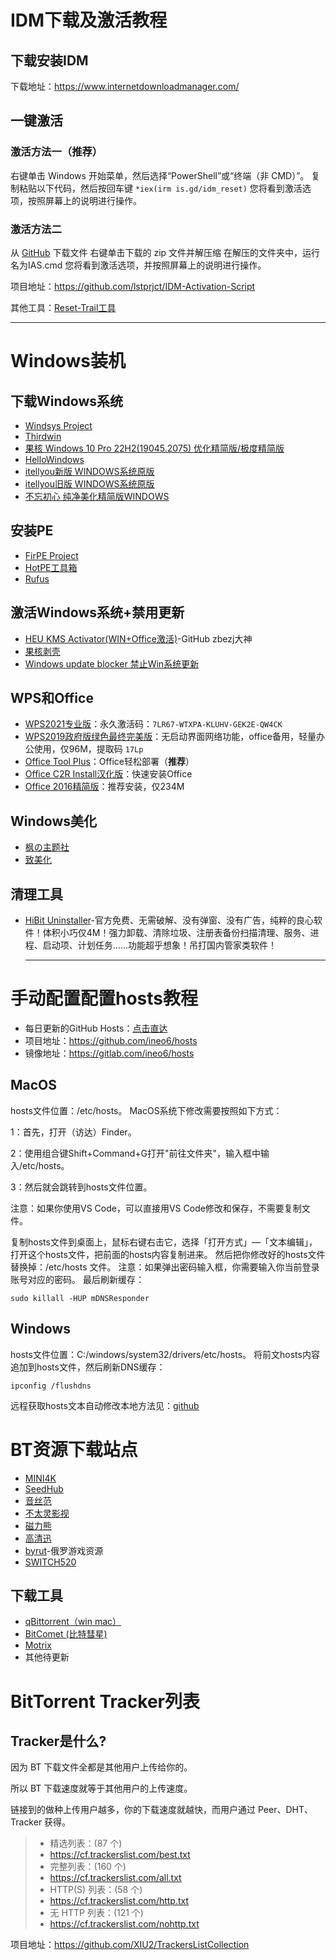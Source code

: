 
# IDM下载及激活教程

## 下载安装IDM
下载地址：https://www.internetdownloadmanager.com/

## 一键激活
### 激活方法一（推荐）
右键单击 Windows 开始菜单，然后选择“PowerShell”或“终端（非 CMD）”。
复制粘贴以下代码，然后按回车键 `*iex(irm is.gd/idm_reset)`
您将看到激活选项，按照屏幕上的说明进行操作。

### 激活方法二
从 [GitHub](https://github.com/lstprjct/IDM-Activation-Script/archive/refs/heads/main.zip) 下载文件
右键单击下载的 zip 文件并解压缩
在解压的文件夹中，运行名为IAS.cmd
您将看到激活选项，并按照屏幕上的说明进行操作。

项目地址：https://github.com/lstprjct/IDM-Activation-Script

其他工具：[Reset-Trail工具](https://tansuo.lanzoub.com/iq7ti1dw0ugd)
***

# Windows装机

## 下载Windows系统
- [Windsys Project](https://windsys.win/works)
- [Thirdwin](https://third.win/)
- [果核 Windows 10 Pro 22H2(19045.2075) 优化精简版/极度精简版](https://www.123pan.com/s/HQeA-w71Sh)
- [HelloWindows](https://hellowindows.cn)
- [itellyou新版 WINDOWS系统原版](https://next.itellyou.cn)
- [itellyou旧版 WINDOWS系统原版](https://msdn.itellyou.cn)
- [不忘初心 纯净美化精简版WINDOWS](https://www.pc521.net)

## 安装PE
- [FirPE Project](https://firpe.cn/)
- [HotPE工具箱](https://www.hotpe.top/)
- [Rufus](https://rufus.ie/zh/)

## 激活Windows系统+禁用更新
- [HEU KMS Activator(WIN+Office激活)](https://github.com/zbezj/HEU_KMS_Activator)-GitHub zbezj大神
- [果核剥壳](https://www.ghxi.com/heukmsactivator.html)
- [Windows update blocker 禁止Win系统更新](https://www.sordum.org/9470/windows-update-blocker-v1-8)

## WPS和Office
- [WPS2021专业版](https://www.aliyundrive.com/s/WT4QujxfAPX)：永久激活码：`7LR67-WTXPA-KLUHV-GEK2E-QW4CK`
- [WPS2019政府版绿色最终完美版](https://caiyun.139.com/m/i?105CpORyTsGMH)：无启动界面网络功能，office备用，轻量办公使用，仅96M，提取码 `17Lp`
- [Office Tool Plus](https://otp.landian.vip/zh-cn)：Office轻松部署（**推荐**）
- [Office C2R Install汉化版](https://www.ghxi.com/officec2rins.html)：快速安装Office
- [Office 2016精简版](https://www.ghxi.com/office4n1.html)：推荐安装，仅234M

## Windows美化
- [枫の主题社](https://winmoes.com/)
- [致美化](https://zhutix.com/)
  
## 清理工具
- [HiBit Uninstaller](http://hibitsoft.ir/HiBitUninstaller/HiBitUninstaller-setup-3.2.10.exe)-官方免费、无需破解、没有弹窗、没有广告，纯粹的良心软件！体积小巧仅4M！强力卸载、清除垃圾、注册表备份扫描清理、服务、进程、启动项、计划任务……功能超乎想象！吊打国内管家类软件！
  ***
# 手动配置配置hosts教程
- 每日更新的GitHub Hosts：[点击直达](https://gitlab.com/ineo6/hosts/-/raw/master/next-hosts)
- 项目地址：https://github.com/ineo6/hosts
- 镜像地址：https://gitlab.com/ineo6/hosts

## MacOS
hosts文件位置：/etc/hosts。
MacOS系统下修改需要按照如下方式：

1：首先，打开（访达）Finder。

2：使用组合键Shift+Command+G打开"前往文件夹"，输入框中输入/etc/hosts。

3：然后就会跳转到hosts文件位置。

注意：如果你使用VS Code，可以直接用VS Code修改和保存，不需要复制文件。

复制hosts文件到桌面上，鼠标右键右击它，选择「打开方式」—「文本编辑」，打开这个hosts文件，把前面的hosts内容复制进来。
然后把你修改好的hosts文件替换掉：/etc/hosts 文件。
注意：如果弹出密码输入框，你需要输入你当前登录账号对应的密码。
最后刷新缓存：

`sudo killall -HUP mDNSResponder`

## Windows
hosts文件位置：C:/windows/system32/drivers/etc/hosts。
将前文hosts内容追加到hosts文件，然后刷新DNS缓存：

`ipconfig /flushdns`

远程获取hosts文本自动修改本地方法见：[github](https://github.com/ineo6/hosts?tab=readme-ov-file#1-%E8%BF%9C%E7%A8%8Bhosts)

# BT资源下载站点
- [MINI4K](https://www.mini4k.com/)
- [SeedHub](https://www.seedhub.cc/)
- [音丝范](https://www.yfs365.com/)
- [不太灵影视](https://www.2bt0.com/)
- [磁力熊](https://www.cilixiong.com/)
- [高清迅](https://xunlei8.cc/)
- [byrut](https://thebyrut.org/)-俄罗游戏资源
- [SWITCH520](https://www.switch520.org/)

## 下载工具
- [qBittorrent（win mac）](https://www.fosshub.com/qBittorrent-old.html)
- [BitComet (比特彗星)](https://www.bitcomet.com/en)
- [Motrix](https://motrix.app)
- 其他待更新

# BitTorrent Tracker列表
## Tracker是什么?
因为 BT 下载文件全都是其他用户上传给你的。

所以 BT 下载速度就等于其他用户的上传速度。

链接到的做种上传用户越多，你的下载速度就越快，而用户通过 Peer、DHT、Tracker 获得。
> - 精选列表：(87 个)
> - https://cf.trackerslist.com/best.txt
> - 完整列表：(160 个)
> - https://cf.trackerslist.com/all.txt
> - HTTP(S) 列表：(58 个)
> - https://cf.trackerslist.com/http.txt
> - 无 HTTP 列表：(121 个)
> - https://cf.trackerslist.com/nohttp.txt

项目地址：https://github.com/XIU2/TrackersListCollection

